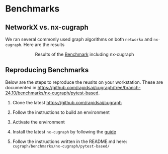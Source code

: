 # Benchmarks

## NetworkX vs. nx-cugraph
We ran several commonly used graph algorithms on both `networkx` and `nx-cugraph`. Here are the results


<figure>

<!-- ![bench-image](link) -->

<figcaption style="text-align: center;">Results of the <a
href="https://github.com/rapidsai/cugraph">Benchmark</a> including <span
class="title-ref">nx-cugraph</span></figcaption>
</figure>

## Reproducing Benchmarks

Below are the steps to reproduce the reuslts on your workstation. These are documented in <https://github.com/rapidsai/cugraph/tree/branch-24.10/benchmarks/nx-cugraph/pytest-based>.

1. Clone the latest <https://github.com/rapidsai/cugraph>

2. Follow the instructions to build an environment

3. Activate the environment

4. Install the latest `nx-cugraph` by following the [guide](installation.md)

5. Follow the instructions written in the README.md here: `cugraph/benchmarks/nx-cugraph/pytest-based/`